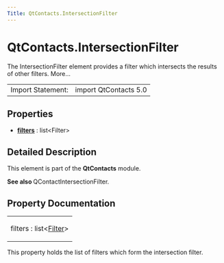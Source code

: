 ```yaml
---
Title: QtContacts.IntersectionFilter
---
```


# QtContacts.IntersectionFilter

<span class="subtitle"></span>
<!-- $$$IntersectionFilter-brief -->
<p>The IntersectionFilter element provides a filter which intersects the results of other filters. More...</p>
<!-- @@@IntersectionFilter -->
<table class="alignedsummary">
<tr><td class="memItemLeft rightAlign topAlign"> Import Statement:</td><td class="memItemRight bottomAlign"> import QtContacts 5.0</td></tr></table><ul>
</ul>
<h2 id="properties">Properties</h2>
<ul>
<li class="fn"><b><b><a href="#filters-prop">filters</a></b></b> : list&lt;Filter&gt;</li>
</ul>
<!-- $$$IntersectionFilter-description -->
<h2 id="details">Detailed Description</h2>
</p>
<p>This element is part of the <b>QtContacts</b> module.</p>
<p><b>See also </b>QContactIntersectionFilter.</p>
<!-- @@@IntersectionFilter -->
<h2>Property Documentation</h2>
<!-- $$$filters -->
<table class="qmlname"><tr valign="top" id="filters-prop"><td class="tblQmlPropNode"><p><span class="name">filters</span> : <span class="type">list</span>&lt;<span class="type"><a href="QtContacts.Filter.md">Filter</a></span>&gt;</p></td></tr></table><p>This property holds the list of filters which form the intersection filter.</p>
<!-- @@@filters -->
<br/>
